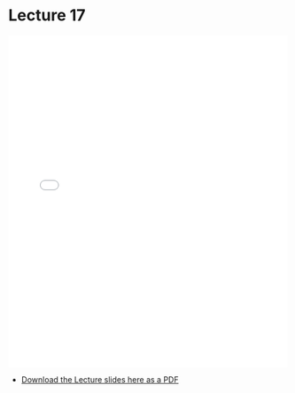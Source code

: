 # Lecture 17

<div>
<iframe src="../../101_lec17.pdf" width="100%" height="600px" frameBorder="0"> </iframe>
</div>

- [Download the Lecture slides here as a PDF](../../101_lec17.pdf)